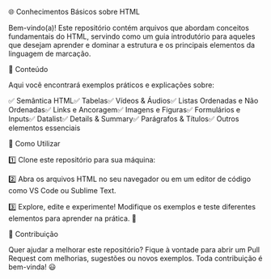 🌐  Conhecimentos Básicos sobre HTML

Bem-vindo(a)! Este repositório contém arquivos que abordam conceitos fundamentais do HTML, servindo como um guia introdutório para aqueles que desejam aprender e dominar a estrutura e os principais elementos da linguagem de marcação.

📌 Conteúdo

Aqui você encontrará exemplos práticos e explicações sobre:

✅ Semântica HTML✅ Tabelas✅ Vídeos & Áudios✅ Listas Ordenadas e Não Ordenadas✅ Links e Ancoragem✅ Imagens e Figuras✅ Formulários e Inputs✅ Datalist✅ Details & Summary✅ Parágrafos & Títulos✅ Outros elementos essenciais

🚀 Como Utilizar

1️⃣ Clone este repositório para sua máquina:

2️⃣ Abra os arquivos HTML no seu navegador ou em um editor de código como VS Code ou Sublime Text.

3️⃣ Explore, edite e experimente! Modifique os exemplos e teste diferentes elementos para aprender na prática. 🚀

🤝 Contribuição

Quer ajudar a melhorar este repositório? Fique à vontade para abrir um Pull Request com melhorias, sugestões ou novos exemplos. Toda contribuição é bem-vinda! 😃
